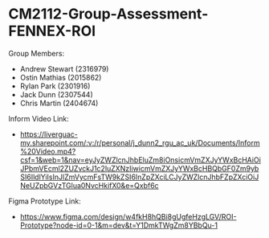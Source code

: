 # CM2112-Group-Assessment-FENNEX-ROI

Group Members:
- Andrew Stewart  (2316979)
- Ostin Mathias   (2015862)
- Rylan Park      (2301916)
- Jack Dunn       (2307544)
- Chris Martin    (2404674)

Inform Video Link: 
- https://liverguac-my.sharepoint.com/:v:/r/personal/j_dunn2_rgu_ac_uk/Documents/Inform%20Video.mp4?csf=1&web=1&nav=eyJyZWZlcnJhbEluZm8iOnsicmVmZXJyYWxBcHAiOiJPbmVEcml2ZUZvckJ1c2luZXNzIiwicmVmZXJyYWxBcHBQbGF0Zm9ybSI6IldlYiIsInJlZmVycmFsTW9kZSI6InZpZXciLCJyZWZlcnJhbFZpZXciOiJNeUZpbGVzTGlua0NvcHkifX0&e=Qxbf6c
 
Figma Prototype Link:
- https://www.figma.com/design/w4fkH8hQBi8gUgfeHzgLGV/ROI-Prototype?node-id=0-1&m=dev&t=Y1DmkTWgZm8YBbQu-1
